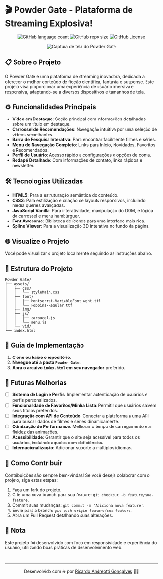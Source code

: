<!-- Projeto Finalizado -->
# 🎬 Powder Gate - Plataforma de Streaming Explosiva!
<p align="center">
  <!-- Contador de linguagens do GitHub -->
  <img alt="GitHub language count" src="https://img.shields.io/github/languages/count/devAndreotti/powder-gate?color=FFF&labelColor=3b2f4b&style=flat-square">
  <!-- Tamanho do repositório no GitHub -->
  <img alt="GitHub repo size" src="https://img.shields.io/github/repo-size/devAndreotti/powder-gate?color=FFF&labelColor=3b2f4b&style=flat-square">
  <!-- Licença do GitHub -->
  <img alt="GitHub License" src="https://img.shields.io/github/license/devAndreotti/devAndreotti?color=FFF&labelColor=3b2f4b&style=flat-square">
</p>

<div align="center">
  <img src="./assets/img/project-01.png" alt="Captura de tela do Powder Gate">
</div>

## 📋 Sobre o Projeto
O Powder Gate é uma plataforma de streaming inovadora, dedicada a oferecer o melhor conteúdo de ficção científica, fantasia e suspense. Este projeto visa proporcionar uma experiência de usuário imersiva e responsiva, adaptando-se a diversos dispositivos e tamanhos de tela.

## ⚙️ Funcionalidades Principais
- **Vídeo em Destaque**: Seção principal com informações detalhadas sobre um título em destaque.
- **Carrossel de Recomendações**: Navegação intuitiva por uma seleção de vídeos semelhantes.
- **Barra de Pesquisa Interativa**: Para encontrar facilmente filmes e séries.
- **Menu de Navegação Completo**: Links para Início, Novidades, Favoritos e Recomendados.
- **Perfil de Usuário**: Acesso rápido a configurações e opções de conta.
- **Rodapé Detalhado**: Com informações de contato, links rápidos e newsletter.

## 🛠 Tecnologias Utilizadas
- **HTML5**: Para a estruturação semântica do conteúdo.
- **CSS3**: Para estilização e criação de layouts responsivos, incluindo media queries avançadas.
- **JavaScript Vanilla**: Para interatividade, manipulação do DOM, e lógica do carrossel e menu hambúrguer.
- **Font Awesome**: Biblioteca de ícones para uma interface mais rica.
- **Spline Viewer**: Para a visualização 3D interativa no fundo da página.

## 🌐 Visualize o Projeto
Você pode visualizar o projeto localmente seguindo as instruções abaixo.

## 📂 Estrutura do Projeto
```
Powder Gate/
├── assets/
│   ├── css/
│   │   └── styleMain.css
│   ├── font/
│   │   ├── Montserrat-VariableFont_wght.ttf
│   │   └── Poppins-Regular.ttf
│   ├── img/
│   ├── js/
│   │   ├── caroucel.js
│   │   └── menu.js
│   └── vid/
└── index.html
```

## 🧭 Guia de Implementação
1. **Clone ou baixe o repositório**.
2. **Navegue até a pasta `Powder Gate`**.
3. **Abra o arquivo `index.html` em seu navegador** preferido.

## 🚀 Futuras Melhorias
- [ ] **Sistema de Login e Perfis**: Implementar autenticação de usuários e perfis personalizados.
- [ ] **Funcionalidade de Favoritos/Minha Lista**: Permitir que usuários salvem seus títulos preferidos.
- [ ] **Integração com API de Conteúdo**: Conectar a plataforma a uma API para buscar dados de filmes e séries dinamicamente.
- [ ] **Otimização de Performance**: Melhorar o tempo de carregamento e a fluidez das animações.
- [ ] **Acessibilidade**: Garantir que o site seja acessível para todos os usuários, incluindo aqueles com deficiências.
- [ ] **Internacionalização**: Adicionar suporte a múltiplos idiomas.

## 💪 Como Contribuir
Contribuições são sempre bem-vindas! Se você deseja colaborar com o projeto, siga estas etapas:
1. Faça um fork do projeto.
2. Crie uma nova branch para sua feature: `git checkout -b feature/sua-feature`.
3. Commit suas mudanças: `git commit -m 'Adiciona nova feature'`.
4. Envie para a branch: `git push origin feature/sua-feature`.
5. Abra um Pull Request detalhando suas alterações.

## 📝 Nota
Este projeto foi desenvolvido com foco em responsividade e experiência do usuário, utilizando boas práticas de desenvolvimento web.

<br>

---

<p align="center">
  Desenvolvido com ☕ por <a href="https://github.com/seuUsuario">Ricardo Andreotti Gonçalves</a> 🧑‍💻
</p>
